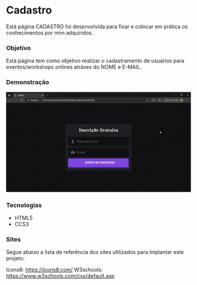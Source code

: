 # Cadastro
 
 Está página CADASTRO foi desenvolvida para fixar e colocar em prática os conhecimentos por mim adquiridos.

### Objetivo

Está página tem como objetivo realizar o cadastramento de usuários para eventos/workshops onlines atráves do NOME e E-MAIL.

### Demonstração

 ![Screenshot](cadastro.gif)

### Tecnologias

* HTML5
* CCS3

### Sites

Segue abaixo a lista de referência dos sites utilizados para implantar este projeto:

Icons8: https://icons8.com/
W3schools: https://www.w3schools.com/css/default.asp